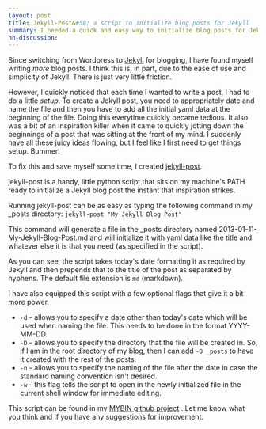 ```yaml
---
layout: post
title: Jekyll-Post&#58; a script to initialize blog posts for Jekyll
summary: I needed a quick and easy way to initialize blog posts for Jekyll, so I wrote this script.
hn-discussion:
---
```


Since switching from Wordpress to [Jekyll](https://github.com/mojombo/jekyll)
for blogging, I have found myself
writing *more* blog posts. I think this is, in part, due to the ease of use
and simplicity of Jekyll. There is just very little friction.

However, I quickly noticed that each time I wanted to write a post, I had to
do a little *setup*. To create a Jekyll post, you need to appropriately date
and name the file and then you have to add all the initial yaml data at the
beginning of the file. Doing this everytime quickly became tedious. It also
was a bit of an inspiration killer when it came to quickly jotting down the
beginnings of a post that was sitting at the front of my mind. I suddenly have
all these juicy ideas flowing, but I feel like I first need to get things
setup. Bummer!

<!-- more -->

To fix this and save myself some time, I created
[jekyll-post](https://github.com/jbranchaud/mybin/blob/master/jekyll-post).

jekyll-post is a handy, little python script that sits on my machine's PATH
ready to initialize a Jekyll blog post the instant that inspiration strikes.

Running jekyll-post can be as easy as typing the following command in my \_posts
directory: `jekyll-post "My Jekyll Blog Post"`

This command will generate a file in the \_posts directory named
2013-01-11-My-Jekyll-Blog-Post.md and will initialize it with yaml data like
the title and whatever else it is that you need (as specified in the script).

As you can see, the script takes today's date formatting it as required by Jekyll
and then prepends that to the title of the post as separated by hyphens. The
default file extension is `md` (markdown).

I have also equipped this script with a few optional flags that give it a bit
more power.

- `-d` - allows you to specify a date other than today's date which will be used when naming the file. This needs to be done in the format YYYY-MM-DD.
- `-D` - allows you to specify the directory that the file will be created in. So, if I am in the root directory of my blog, then I can add `-D _posts` to have it created with the rest of the posts.
- `-n` - allows you to specify the naming of the file after the date in case the standard naming convention isn't desired.
- `-w` - this flag tells the script to open in the newly initialized file in the current shell window for immediate editing.

This script can be found in my [MYBIN github project](https://github.com/jbranchaud/mybin)
. Let me know what you think and if you have any suggestions for improvement.
